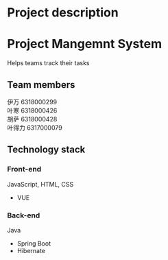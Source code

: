 # Project description
# Project Mangemnt System

Helps teams track their tasks

## Team members  
伊万 6318000299	   
叶寒 6318000426  	  
胡萨 6318000428	     
叶得力	6317000079	  

## Technology stack

### Front-end    
JavaScript, HTML, CSS  
- VUE  

### Back-end    
Java  
- Spring Boot  
- Hibernate  
